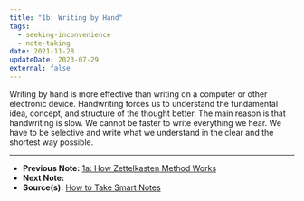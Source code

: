 ```yaml
---
title: "1b: Writing by Hand"
tags:
  - seeking-inconvenience
  - note-taking
date: 2021-11-28
updateDate: 2023-07-29
external: false
---
```


Writing by hand is more effective than writing on a computer or other electronic device. Handwriting forces us to understand the fundamental idea, concept, and structure of the thought better. The main reason is that handwriting is slow. We cannot be faster to write everything we hear. We have to be selective and write what we understand in the clear and the shortest way possible.

---

- **Previous Note:** [1a: How Zettelkasten Method Works](/notes/1a-how-zettelkasten-works)
- **Next Note:**
- **Source(s):** [How to Take Smart Notes](/books/how-to-take-smart-notes-review-summary-and-notes)
